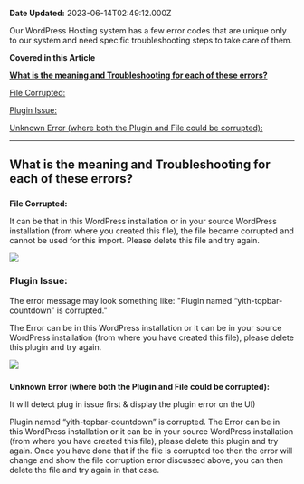 **Date Updated:** 2023-06-14T02:49:12.000Z

Our WordPress Hosting system has a few error codes that are unique only to our system and need specific troubleshooting steps to take care of them. 
  
  
**Covered in this Article**

[**What is the meaning and Troubleshooting for each of these errors?**](#What-is-the-meaning-and-Troubleshooting-for-each-of-these-errors?)

[File Corrupted:](#File-Corrupted%3A)

[Plugin Issue:](#Plugin-Issue%3A)

[Unknown Error (where both the Plugin and File could be corrupted):](#Unknown-Error-%28where-both-the-Plugin-and-File-could-be-corrupted%29%3A)
  
  
---

## **What is the meaning and Troubleshooting for each of these errors?**

###   
**File Corrupted:**

It can be that in this WordPress installation or in your source WordPress installation (from where you created this file), the file became corrupted and cannot be used for this import. Please delete this file and try again.  
  
  
![](https://s3.amazonaws.com/cdn.freshdesk.com/data/helpdesk/attachments/production/48250641974/original/YBX42hBJXjah-FzXIlUzTtr7XZHkiT69Vw.png?1663058735)  
  
  
### **Plugin Issue:**

The error message may look something like: "Plugin named “yith-topbar-countdown” is corrupted."  
  
The Error can be in this WordPress installation or it can be in your source WordPress installation (from where you have created this file), please delete this plugin and try again.  
  
![](https://s3.amazonaws.com/cdn.freshdesk.com/data/helpdesk/attachments/production/48250642923/original/XEJUx0ComeNFLCpoacYn1p3UmBApX8HYIw.png?1663058962)

###   
**Unknown Error (where both the Plugin and File could be corrupted):** 

It will detect plug in issue first & display the plugin error on the UI)

Plugin named “yith-topbar-countdown” is corrupted. The Error can be in this WordPress installation or it can be in your source WordPress installation (from where you have created this file), please delete this plugin and try again. Once you have done that if the file is corrupted too then the error will change and show the file corruption error discussed above, you can then delete the file and try again in that case.